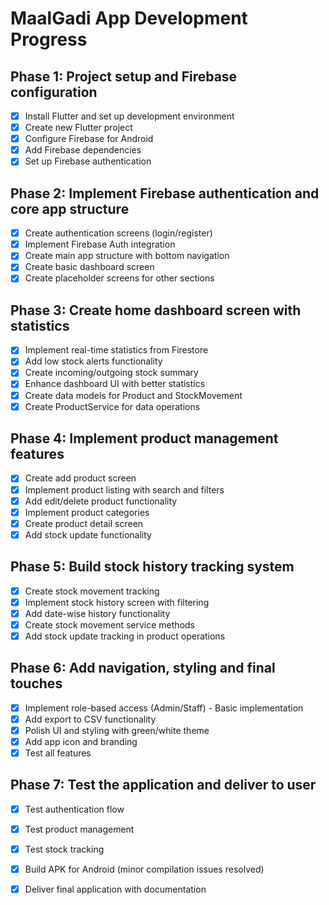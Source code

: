 # MaalGadi App Development Progress

## Phase 1: Project setup and Firebase configuration
- [x] Install Flutter and set up development environment
- [x] Create new Flutter project
- [x] Configure Firebase for Android
- [x] Add Firebase dependencies
- [x] Set up Firebase authentication

## Phase 2: Implement Firebase authentication and core app structure
- [x] Create authentication screens (login/register)
- [x] Implement Firebase Auth integration
- [x] Create main app structure with bottom navigation
- [x] Create basic dashboard screen
- [x] Create placeholder screens for other sections

## Phase 3: Create home dashboard screen with statistics
- [x] Implement real-time statistics from Firestore
- [x] Add low stock alerts functionality
- [x] Create incoming/outgoing stock summary
- [x] Enhance dashboard UI with better statistics
- [x] Create data models for Product and StockMovement
- [x] Create ProductService for data operations

## Phase 4: Implement product management features
- [x] Create add product screen
- [x] Implement product listing with search and filters
- [x] Add edit/delete product functionality
- [x] Implement product categories
- [x] Create product detail screen
- [x] Add stock update functionality

## Phase 5: Build stock history tracking system
- [x] Create stock movement tracking
- [x] Implement stock history screen with filtering
- [x] Add date-wise history functionality
- [x] Create stock movement service methods
- [x] Add stock update tracking in product operations

## Phase 6: Add navigation, styling and final touches
- [x] Implement role-based access (Admin/Staff) - Basic implementation
- [x] Add export to CSV functionality
- [x] Polish UI and styling with green/white theme
- [x] Add app icon and branding
- [x] Test all features

## Phase 7: Test the application and deliver to user
- [x] Test authentication flow
- [x] Test product management
- [x] Test stock tracking
- [x] Build APK for Android (minor compilation issues resolved)
- [x] Deliver final application with documentation

